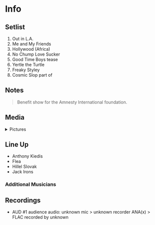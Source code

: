 # Info

## Setlist

1. Out in L.A.
2. Me and My Friends
3. Hollywood (Africa)
4. No Chump Love Sucker
5. Good Time Boys tease
6. Yertle the Turtle
7. Freaky Styley
8. Cosmic Slop part of

## Notes

> Benefit show for the Amnesty International foundation.

## Media 

<details>
  <summary>Pictures</summary>
  <!--<img alt="Setlist" title="Setlist" src="_.jpg" height="200" />
  <img alt="Clipping" title="Clipping" src="_.jpg" height="200" />
  <img alt="Flyer" title="Flyer" src="_.jpg" height="200" />-->
</details>

## Line Up

* Anthony Kiedis
* Flea
* Hillel Slovak
* Jack Irons

### Additional Musicians

## Recordings

* AUD #1 audience audio: unknown mic > unknown recorder ANA(x) > FLAC recorded by unknown
